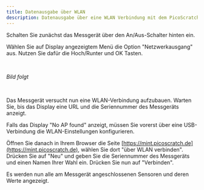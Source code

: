 ```yaml
---
title: Datenausgabe über WLAN
description: Datenausgabe über eine WLAN Verbindung mit dem PicoScratch MINT Messgerät
---
```


<script>
	import SupportPost from "$lib/SupportPost.svelte";
</script>

Schalten Sie zunächst das Messgerät über den An/Aus-Schalter hinten ein.

Wählen Sie auf Display angezeigtem Menü die Option "Netzwerkausgang" aus. Nutzen Sie dafür die Hoch/Runter und OK Tasten.

<br />

*Bild folgt*

<br />

Das Messgerät versucht nun eine WLAN-Verbindung aufzubauen. Warten Sie, bis das Display eine URL und die Seriennummer des Messgeräts anzeigt.

Falls das Display "No AP found" anzeigt, müssen Sie vorerst über eine USB-Verbindung die WLAN-Einstellungen konfigurieren.

Öffnen Sie danach in Ihrem Browser die Seite [https://mint.picoscratch.de](https://mint.picoscratch.de), wählen Sie dort "über WLAN verbinden".
Drücken Sie auf "Neu" und geben Sie die Seriennummer des Messgeräts und einen Namen Ihrer Wahl ein.
Drücken Sie nun auf "Verbinden".

Es werden nun alle am Messgerät angeschlossenen Sensoren und deren Werte angezeigt.
